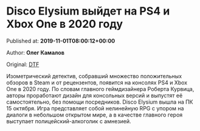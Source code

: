 
# Disco Elysium выйдет на PS4 и Xbox One в 2020 году

Published at: **2019-11-01T08:00:12+00:00**

Author: **Олег Камалов**

Original: [DTF](https://dtf.ru/games/78853-disco-elysium-vyydet-na-ps4-i-xbox-one-v-2020-godu)

Изометрический детектив, собравший множество положительных обзоров в Steam и от рецензентов, появится на консолях PS4 и Xbox One в 2020 году.
По словам главного геймдизайнера Роберта Курвица, авторы проработают дизайн для консольных версий и выпустят её самостоятельно, без помощи посредников.
Disco Elysium вышла на ПК 15 октября. Игра представляет собой нелинейную RPG с упором на диалоги в небольшом открытом мире, а в качестве главного героя выступает полицейский-алкоголик с амнезией.
